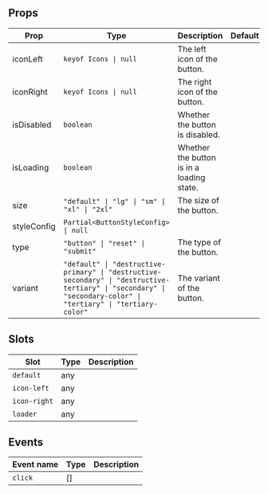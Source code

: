 <!-- This file is automatically generated, do not edit manually. -->


## Props

| Prop | Type | Description | Default |
| ---- | ---- | ----------- | ------- |
| iconLeft | `keyof Icons \| null` | The left icon of the button. |  |
| iconRight | `keyof Icons \| null` | The right icon of the button. |  |
| isDisabled | `boolean` | Whether the button is disabled. |  |
| isLoading | `boolean` | Whether the button is in a loading state. |  |
| size | `"default" \| "lg" \| "sm" \| "xl" \| "2xl"` | The size of the button. |  |
| styleConfig | `Partial<ButtonStyleConfig> \| null` |  |  |
| type | `"button" \| "reset" \| "submit"` | The type of the button. |  |
| variant | `"default" \| "destructive-primary" \| "destructive-secondary" \| "destructive-tertiary" \| "secondary" \| "secondary-color" \| "tertiary" \| "tertiary-color"` | The variant of the button. |  |


## Slots

| Slot | Type | Description |
| --------- | ---- | ----------- |
| `default` | any |  |
| `icon-left` | any |  |
| `icon-right` | any |  |
| `loader` | any |  |


## Events

| Event name | Type | Description |
| ---------- | ---- | ----------- |
| `click` | [] |  |

